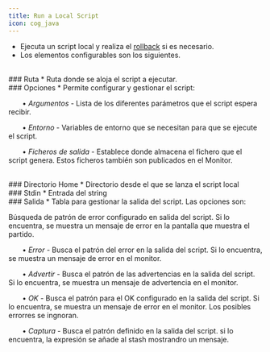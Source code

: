 ```yaml
---
title: Run a Local Script
icon: cog_java
---
```

* Ejecuta un script local y realiza el [rollback](Conceptos/rollback) si es necesario.
* Los elementos configurables son los siguientes.

<br />
### Ruta 
* Ruta donde se aloja el script a ejecutar.

<br />
### Opciones
* Permite configurar y gestionar el script: <br />

&nbsp; &nbsp;&nbsp; &nbsp; • *Argumentos* - Lista de los diferentes parámetros que el script espera recibir. <br /> 

&nbsp; &nbsp;&nbsp; &nbsp; • *Entorno* - Variables de entorno que se necesitan para que se ejecute el script. <br />

&nbsp; &nbsp;&nbsp; &nbsp; • *Ficheros de salida* - Establece donde almacena el fichero que el script genera. Estos ficheros también son publicados en el Monitor.  <br />


<br />
### Directorio Home
* Directorio desde el que se lanza el script local

<br />
### Stdin
* Entrada del string

<br />
### Salida
* Tabla para gestionar la salida del script. Las opciones son: <br />

Búsqueda de patrón de error configurado en salida del script. Si lo encuentra, se muestra un mensaje de error en la pantalla que muestra el partido.

&nbsp; &nbsp;&nbsp; &nbsp; • *Error* - Busca el patrón del error en la salida del script. Si lo encuentra, se muestra un mensaje de error en el monitor. <br />


&nbsp; &nbsp;&nbsp; &nbsp; • *Advertir* - Busca el patrón de las advertencias en la salida del script. Si lo encuentra, se muestra un mensaje de advertencia en el monitor. <br />

&nbsp; &nbsp;&nbsp; &nbsp; • *OK* - Busca el patrón para el OK configurado en la salida del script. Si lo encuentra, se muestra un mensaje de error en el monitor. Los posibles errorres se ingnoran. <br />


&nbsp; &nbsp;&nbsp; &nbsp; • *Captura* - Busca el patrón definido en la salida del script. si lo encuentra, la expresión se añade al stash mostrandro un mensaje.